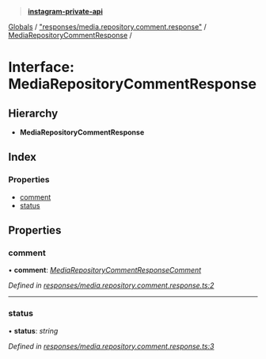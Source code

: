 > **[instagram-private-api](../README.md)**

[Globals](../README.md) / ["responses/media.repository.comment.response"](../modules/_responses_media_repository_comment_response_.md) / [MediaRepositoryCommentResponse](_responses_media_repository_comment_response_.mediarepositorycommentresponse.md) /

# Interface: MediaRepositoryCommentResponse

## Hierarchy

* **MediaRepositoryCommentResponse**

## Index

### Properties

* [comment](_responses_media_repository_comment_response_.mediarepositorycommentresponse.md#comment)
* [status](_responses_media_repository_comment_response_.mediarepositorycommentresponse.md#status)

## Properties

###  comment

• **comment**: *[MediaRepositoryCommentResponseComment](_responses_media_repository_comment_response_.mediarepositorycommentresponsecomment.md)*

*Defined in [responses/media.repository.comment.response.ts:2](https://github.com/dilame/instagram-private-api/blob/01eb399/src/responses/media.repository.comment.response.ts#L2)*

___

###  status

• **status**: *string*

*Defined in [responses/media.repository.comment.response.ts:3](https://github.com/dilame/instagram-private-api/blob/01eb399/src/responses/media.repository.comment.response.ts#L3)*